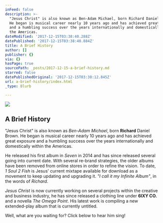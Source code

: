 ```yaml
---
inFeed: false
description: >-
  "Jesus Christ" is also known as Ben-Adam Michael, born Richard Daniel Brown.
  He began is musical career nearly 10 years ago and has achieved great exposure
  and a humbling success over the years internationally and domestically within
  the Americas.
dateModified: '2017-12-15T03:38:40.288Z'
datePublished: '2017-12-15T03:38:40.884Z'
title: A Brief History
author: []
publisher: {}
via: {}
hasPage: true
sourcePath: _posts/2017-12-15-a-brief-history.md
starred: false
datePublishedOriginal: '2017-12-15T03:38:12.845Z'
url: a-brief-history/index.html
_type: Blurb

---
```

![](https://the-grid-user-content.s3-us-west-2.amazonaws.com/d403b5d5-d774-42dd-af63-831250eb5555.jpg)

## **A Brief History**

"Jesus Christ" is also known as _Ben-Adam Michael_, born **Richard** Daniel Brown. He began is musical career nearly 10 years ago and has achieved great exposure and a humbling success over the years internationally and domestically within the Americas.

He released his first album in _Seven_ in 2014 and has since released several going into current date. With several re-brand strategies, the older albums have been removed from online stores in order to refine the vision. To date, _1 Soul 2 Fish_ is Jesus' current mixtape available for download as a movement to keep updating and upgrading it. _"I call it my Infinite Album"_, in the words of _Richard_.

_Jesus Christ_ is now currently working on several projects within the creative and business industry, he has since released a clothing line under **6IXY CO.** and a novella _The Omega Point_. His latest work is compiling a new extended-play album that is currently untitled.

Well, what are you waiting for? Click below to hear him sing!